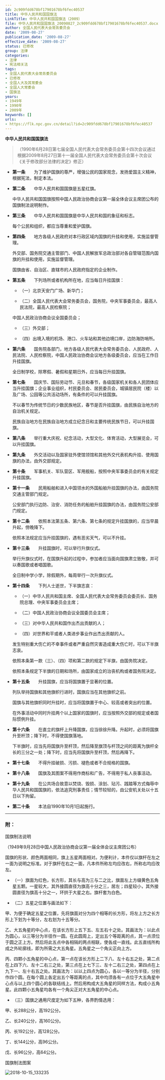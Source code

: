 ```yaml
---
id: 2c909fdd678bf17901678bf6fec40537
title: 中华人民共和国国旗法
LinkTitle: 中华人民共和国国旗法（2009）
file: 中华人民共和国国旗法_20090827_2c909fdd678bf17901678bf6fec40537.docx
author: 全国人民代表大会常务委员会
date: '2009-08-27'
publication_date: '2009-08-27'
effective_date: '2009-08-27'
status: 已修改
group: 法律
categories:
- 法律
- 宪法相关法
tags:
- 全国人民代表大会常务委员会
- 已修改
- 全国人大及其常委会
- 全国人大常委会
- 国旗法
years:
- 1949年
- 1990年
- 2009年
keywords: []
urls:
- https://flk.npc.gov.cn/detail?id=2c909fdd678bf17901678bf6fec40537
---
```


**中华人民共和国国旗法**

> （1990年6月28日第七届全国人民代表大会常务委员会第十四次会议通过 根据2009年8月27日第十一届全国人民代表大会常务委员会第十次会议《关于修改部分法律的决定》修正）

- **第一条**　　为了维护国旗的尊严，增强公民的国家观念，发扬爱国主义精神，根据宪法，制定本法。

- **第二条**　　中华人民共和国国旗是五星红旗。

  中华人民共和国国旗按照中国人民政治协商会议第一届全体会议主席团公布的国旗制法说明制作。

- **第三条**　　中华人民共和国国旗是中华人民共和国的象征和标志。

  每个公民和组织，都应当尊重和爱护国旗。

- **第四条**　　地方各级人民政府对本行政区域内国旗的升挂和使用，实施监督管理。

  外交部、国务院交通主管部门、中国人民解放军总政治部对各自管辖范围内国旗的升挂和使用，实施监督管理。

  国旗由省、自治区、直辖市的人民政府指定的企业制作。

- **第五条**　　下列场所或者机构所在地，应当每日升挂国旗：

  - （一）北京天安门广场、新华门；

  - （二）全国人民代表大会常务委员会，国务院，中央军事委员会，最高人民法院，最高人民检察院；

  中国人民政治协商会议全国委员会；

  - （三）外交部；

  - （四）出境入境的机场、港口、火车站和其他边境口岸，边防海防哨所。

- **第六条**　　国务院各部门，地方各级人民代表大会常务委员会、人民政府、人民法院、人民检察院，中国人民政治协商会议地方各级委员会，应当在工作日升挂国旗。

  全日制学校，除寒假、暑假和星期日外，应当每日升挂国旗。

- **第七条**　　国庆节、国际劳动节、元旦和春节，各级国家机关和各人民团体应当升挂国旗；企业事业组织，村民委员会、居民委员会，城镇居民院（楼）以及广场、公园等公共活动场所，有条件的可以升挂国旗。

  不以春节为传统节日的少数民族地区，春节是否升挂国旗，由民族自治地方的自治机关规定。

  民族自治地方在民族自治地方成立纪念日和主要传统民族节日，可以升挂国旗。

- **第八条**　　举行重大庆祝、纪念活动，大型文化、体育活动，大型展览会，可以升挂国旗。

- **第九条**　　外交活动以及国家驻外使馆领馆和其他外交代表机构升挂、使用国旗的办法，由外交部规定。

- **第十条**　　军事机关、军队营区、军用舰船，按照中央军事委员会的有关规定升挂国旗。

- **第十一条**　　民用船舶和进入中国领水的外国船舶升挂国旗的办法，由国务院交通主管部门规定。

  公安部门执行边防、治安、消防任务的船舶升挂国旗的办法，由国务院公安部门规定。

- **第十二条**　　依照本法第五条、第六条、第七条的规定升挂国旗的，应当早晨升起，傍晚降下。

  依照本法规定应当升挂国旗的，遇有恶劣天气，可以不升挂。

- **第十三条**　　升挂国旗时，可以举行升旗仪式。

  举行升旗仪式时，在国旗升起的过程中，参加者应当面向国旗肃立致敬，并可以奏国歌或者唱国歌。

  全日制中学小学，除假期外，每周举行一次升旗仪式。

- **第十四条**　　下列人士逝世，下半旗志哀：

  - （一）中华人民共和国主席、全国人民代表大会常务委员会委员长、国务院总理、中央军事委员会主席；

  - （二）中国人民政治协商会议全国委员会主席；

  - （三）对中华人民共和国作出杰出贡献的人；

  - （四）对世界和平或者人类进步事业作出杰出贡献的人。

  发生特别重大伤亡的不幸事件或者严重自然灾害造成重大伤亡时，可以下半旗志哀。

  依照本条第一款（三）、（四）项和第二款的规定下半旗，由国务院决定。

  依照本条规定下半旗的日期和场所，由国家成立的治丧机构或者国务院决定。

- **第十五条**　　升挂国旗，应当将国旗置于显著的位置。

  列队举持国旗和其他旗帜行进时，国旗应当在其他旗帜之前。

  国旗与其他旗帜同时升挂时，应当将国旗置于中心、较高或者突出的位置。

  在外事活动中同时升挂两个以上国家的国旗时，应当按照外交部的规定或者国际惯例升挂。

- **第十六条**　　在直立的旗杆上升降国旗，应当徐徐升降。升起时，必须将国旗升至杆顶；降下时，不得使国旗落地。

  下半旗时，应当先将国旗升至杆顶，然后降至旗顶与杆顶之间的距离为旗杆全长的三分之一处；降下时，应当先将国旗升至杆顶，然后再降下。

- **第十七条**　　不得升挂破损、污损、褪色或者不合规格的国旗。

- **第十八条**　　国旗及其图案不得用作商标和广告，不得用于私人丧事活动。

- **第十九条**　　在公共场合故意以焚烧、毁损、涂划、玷污、践踏等方式侮辱中华人民共和国国旗的，依法追究刑事责任；情节较轻的，由公安机关处以十五日以下拘留。

- **第二十条**　　本法自1990年10月1日起施行。

---

### 附：

  国旗制法说明

  （1949年9月28日中国人民政治协商会议第一届全体会议主席团公布）

  国旗的形状、颜色两面相同，旗上五星两面相对。为便利计，本件仅以旗杆在左之一面为说明之标准。对于旗杆在右之一面，凡本件所称左均应改右，所称右均应改左。

  - （一）旗面为红色，长方形，其长与高为三与二之比，旗面左上方缀黄色五角星五颗。一星较大，其外接圆直径为旗高十分之三，居左；四星较小，其外接圆直径为旗高十分之一，环拱于大星之右。旗杆套为白色。

  - （二）五星之位置与画法如下：

  甲、为便于确定五星之位置，先将旗面对分为四个相等的长方形，将左上方之长方形上下划为十等分，左右划为十五等分。

  乙、大五角星的中心点，在该长方形上五下五、左五右十之处。其画法为：以此点为圆心，以三等分为半径作一圆。在此圆周上，定出五个等距离的点，其一点须位于圆之正上方。然后将此五点中各相隔的两点相联，使各成一直线。此五直线所构成之外轮廓线，即为所需之大五角星。五角星之一个角尖正向上方。

  丙、四颗小五角星的中心点，第一点在该长方形上二下八、左十右五之处，第二点在上四下六、左十二右三之处，第三点在上七下三、左十二右三之处，第四点在上九下一、左十右五之处。其画法为：以以上四点为圆心，各以一等分为半径，分别作四个圆。在每个圆上各定出五个等距离的点，其中均须各有一点位于大五角星中心点与以上四个圆心的各联结线上。然后用构成大五角星的同样方法，构成小五角星。此四颗小五角星均各有一个角尖正对大五角星的中心点。

  - （三）国旗之通用尺度定为如下五种，各界酌情选用：

  甲、长288公分，高192公分。

  乙、长240公分，高160公分。

  丙、长192公分，高128公分。

  丁、长144公分，高96公分。

  戊、长96公分，高64公分。

  国旗制法图案

  ![2018-10-15_133235](../images/2c909fdd678bf17901678bf6fec40537/image_01.jpg)
